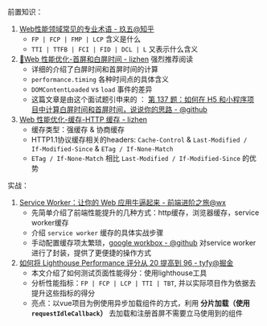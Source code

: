 前置知识：

1. [Web性能领域常见的专业术语 - 玖五@知乎](https://zhuanlan.zhihu.com/p/98880815)
   - `FP | FCP | FMP | LCP` 含义是什么
   - `TTI | TTFB | FCI | FID | DCL | L` 又表示什么含义
2. [🚀Web 性能优化-首屏和白屏时间 - lizhen](https://lz5z.com/Web%E6%80%A7%E8%83%BD%E4%BC%98%E5%8C%96-%E9%A6%96%E5%B1%8F%E5%92%8C%E7%99%BD%E5%B1%8F%E6%97%B6%E9%97%B4/) 强烈推荐阅读
   - 详细的介绍了白屏时间和首屏时间的计算
   - `performance.timing` 各种时间点的具体含义
   - `DOMContentLoaded` vs `load` 事件的差异
   - 这篇文章是由这个面试题引申来的 ： [第 137 题：如何在 H5 和小程序项目中计算白屏时间和首屏时间，说说你的思路 - @github](https://github.com/Advanced-Frontend/Daily-Interview-Question/issues/272)
3. [Web 性能优化-缓存-HTTP 缓存 - lizhen](https://lz5z.com/Web%E6%80%A7%E8%83%BD%E4%BC%98%E5%8C%96-HTTP%E7%BC%93%E5%AD%98/) 
   - 缓存类型：强缓存 & 协商缓存
   - HTTP1.1协议缓存相关的headers: `Cache-Control` & `Last-Modified / If-Modified-Since` & `ETag / If-None-Match`
   - `ETag / If-None-Match` 相比  `Last-Modified / If-Modified-Since` 的优势





实战：

1. [Service Worker：让你的 Web 应用牛逼起来 - 前端进阶之旅@wx](https://mp.weixin.qq.com/s/Vj_Uw_QKTHrwuImC2nRt0A)
   - 先简单介绍了前端性能提升的几种方式：http缓存，浏览器缓存，service worker缓存
   - 介绍 `service worker` 缓存的具体实战步骤
   - 手动配置缓存项太繁琐，[google workbox - @github](https://github.com/GoogleChrome/workbox) 对service worker进行了封装，提供了更便捷的操作方式
2. [如何将 Lighthouse Performance 评分从 20 提高到 96 - tyfy@掘金](https://juejin.cn/post/7012567366198362120)
   - 本文介绍了如何测试页面性能得分：使用lighthouse工具
   - 分析性能指标：`FP | FCP | LCP | TTI | TBT`, 并以实际项目作为依据去提升这些指标的得分
   - 亮点：以vue项目为例使用异步加载组件的方式，利用 **分片加载（使用 `requestIdleCallback`）** 去加载和注册首屏不需要立马使用到的组件



